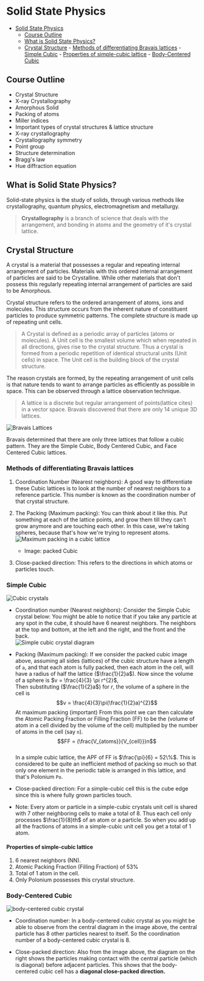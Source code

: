 # Solid State Physics

<!--toc:start-->

- [Solid State Physics](#solid-state-physics)
  - [Course Outline](#course-outline)
  - [What is Solid State Physics?](#what-is-solid-state-physics)
  - [Crystal Structure](#crystal-structure) - [Methods of differentiating Bravais lattices](#methods-of-differentiating-bravais-lattices) - [Simple Cubic](#simple-cubic) - [Properties of simple-cubic lattice](#properties-of-simple-cubic-lattice) - [Body-Centered Cubic](#body-centered-cubic)
  <!--toc:end-->

## Course Outline

- Crystal Structure
- X-ray Crystallography
- Amorphous Solid
- Packing of atoms
- Miller indices
- Important types of crystal structures & lattice structure
- X-ray crystallography
- Crystallography symmetry
- Point group
- Structure determination
- Bragg's law
- Hue diffraction equation

## What is Solid State Physics?

Solid-state physics is the study of solids, through various methods like
crystallography, quantum physics, electromagnetism and metallurgy.

> **Crystallography** is a branch of science that deals with the arrangement,
> and bonding in atoms and the geometry of it's crystal lattice.

## Crystal Structure

A crystal is a material that possesses a regular and repeating internal arrangement
of particles. Materials with this ordered internal arrangement of particles are
said to be Crystalline. While other materials that don't possess this regularly
repeating internal arrangement of particles are said to be Amorphous.

Crystal structure refers to the ordered arrangement of atoms, ions and molecules.
This structure occurs from the inherent nature of constituent particles to produce
symmetric patterns. The complete structure is made up of repeating unit cells.

> A Crystal is defined as a periodic array of particles (atoms or molecules).
> A Unit cell is the smallest volume which when repeated in all directions,
> gives rise to the crystal structure. Thus a crystal is formed from a
> periodic repetition of identical structural units (Unit cells) in space.
> The Unit cell is the building block of the crystal structure.

The reason crystals are formed, by the repeating arrangement of unit cells is that
nature tends to want to arrange particles as efficiently as possible in space.
This can be observed through a lattice observation technique.

> A lattice is a discrete but regular arrangement of points(lattice cites) in a vector
> space. Bravais discovered that there are only 14 unique 3D lattices.

![Bravais Lattices](https://i.pinimg.com/originals/12/22/9b/12229b0c59ee57bcee740b24a1ce7b98.jpg)

Bravais determined that there are only three lattices that follow a cubic pattern.
They are the Simple Cubic, Body Centered Cubic, and Face Centered Cubic lattices.

### Methods of differentiating Bravais lattices

1. Coordination Number (Nearest neighbors): A good way to differentiate these
   Cubic lattices is to look at the number of nearest neighbors to a reference
   particle. This number is known as the coordination number of that crystal structure.

2. The Packing (Maximum packing): You can think about it like this. Put something
   at each of the lattice points, and grow them till they can't grow anymore and
   are touching each other. In this case, we're taking spheres, because that's how
   we're trying to represent atoms.
   ![Maximum packing in a cubic lattice](https://chem.libretexts.org/@api/deki/files/61023/CNX_Chem_10_06_SimpleCub3.jpg?revision=1)

   - Image: packed Cubic

3. Close-packed direction: This refers to the directions in which atoms or
   particles touch.

### Simple Cubic

![Cubic crystals](https://www.priyamstudycentre.com/wp-content/uploads/2021/03/cubic-crystal-lattice-structures.png)

- Coordination number (Nearest neighbors): Consider the Simple Cubic crystal
  below: You might be able to notice that if you take any particle at any spot
  in the cube, it should have 6 nearest neighbors. The neighbors at the top and
  bottom, at the left and the right, and the front and the back.  
  ![Simple cubic crystal diagram](https://pressbooks-dev.oer.hawaii.edu/chemistry/wp-content/uploads/sites/27/2017/09/CNX_Chem_10_06_UnitCell1.jpg)

- Packing (Maximum packing): If we consider the packed cubic image above, assuming
  all sides (lattices) of the cubic structure have a length of `a`, and that each
  atom is fully packed, then each atom in the cell, will have a radius of half the
  lattice ($\frac{1}{2}a$).
  Now since the volume of a sphere is $v = \frac{4}{3} \pi r^{2}$,  
  Then substituting ($\frac{1}{2}a$) for $r$, the volume of a sphere in the cell
  is  
  $$v = \frac{4}{3}\pi(\frac{1}{2}a)^{2}$$
  At maximum packing (important)
  From this point we can then calculate the Atomic Packing Fraction or Filling
  Fraction (FF) to be the (volume of atom in a cell divided by the volume of the
  cell) multiplied by the number of atoms in the cell (say `n`).  
  $$FF = (\frac{V_{atoms}}{V_{cell}})n$$  
  In a simple cubic lattice, the APF of FF is $\frac{\pi}{6} = 52\%$. This is
  considered to be quite an inefficient method of packing so much so that only
  one element in the periodic table is arranged in this lattice, and that's
  Polonium `Po`.

- Close-packed direction: For a simple-cubic cell this is the cube edge since this
  is where fully grown particles touch.

- Note: Every atom or particle in a simple-cubic crystals unit cell is shared
  with 7 other neighboring cells to make a total of 8. Thus each cell only
  processes $\frac{1}{8}th$ of an atom or a particle. So when you add up all
  the fractions of atoms in a simple-cubic unit cell you get a total of 1 atom.

#### Properties of simple-cubic lattice

1. 6 nearest neighbors (NN).
2. Atomic Packing Fraction (Filling Fraction) of $53\%$
3. Total of 1 atom in the cell.
4. Only Polonium possesses this crystal structure.

### Body-Centered Cubic

![body-centered cubic crystal](https://image.shutterstock.com/image-illustration/bodycentered-cubic-unit-cell-crystal-260nw-347363216.jpg)

- Coordination number: In a body-centered cubic crystal as you might be able to
  observe from the central diagram in the image above, the central particle has
  8 other particles nearest to itself.
  So the coordination number of a body-centered cubic crystal is 8.

- Close-packed direction: Also from the image above, the diagram on the right
  shows the particles making contact with the central particle (which is diagonal)
  before adjacent particles.
  This shows that the body-centered cubic cell has a **diagonal close-packed direction.**
